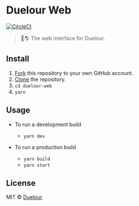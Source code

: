 # Duelour Web

[![CircleCI](https://circleci.com/gh/duelour/duelour-web/tree/master.svg?style=shield)](https://circleci.com/gh/duelour/duelour-web/tree/master)

> 👊🌎 The web interface for Duelour.

## Install

1. [Fork](https://help.github.com/articles/fork-a-repo/) this repository to your own GitHub account.
2. [Clone](https://help.github.com/articles/cloning-a-repository/) the repository.
3. `cd duelour-web`
4. `yarn`

## Usage

- To run a development build
  - `yarn dev`

- To run a production build
  - `yarn build`
  - `yarn start`

## License

MIT © [Duelour](https://duelour.io)

